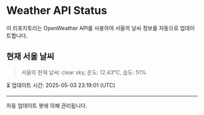 
# Weather API Status

이 리포지토리는 OpenWeather API를 사용하여 서울의 날씨 정보를 자동으로 업데이트합니다.

## 현재 서울 날씨
> 서울의 현재 날씨: clear sky, 온도: 12.43°C, 습도: 51%

⏳ 업데이트 시간: 2025-05-03 23:19:01 (UTC)

---
자동 업데이트 봇에 의해 관리됩니다.
